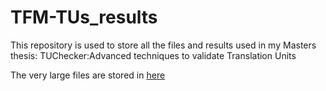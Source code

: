 # TFM-TUs_results
This repository is used to store all the files and results used in my Masters thesis: TUChecker:Advanced techniques to validate Translation Units 

The very large files are stored in [here](https://zenodo.org/record/8021347)
